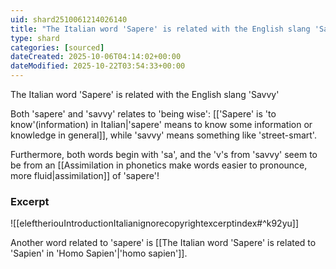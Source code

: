 ```yaml
---
uid: shard2510061214026140
title: "The Italian word 'Sapere' is related with the English slang 'Savvy', meaning 'street smart'"
type: shard
categories: [sourced]
dateCreated: 2025-10-06T04:14:02+00:00
dateModified: 2025-10-22T03:54:33+00:00
---
```

The Italian word 'Sapere' is related with the English slang 'Savvy'

Both 'sapere' and 'savvy' relates to 'being wise': [['Sapere' is 'to know'(information) in Italian|'sapere' means to know some information or knowledge in general]], while 'savvy' means something like 'street-smart'. 

Furthermore, both words begin with 'sa', and the 'v's from 'savvy' seem to be from an [[Assimilation in phonetics make words easier to pronounce, more fluid|assimilation]] of 'sapere'!
### Excerpt
![[eleftheriouIntroductionItalianignorecopyrightexcerptindex#^k92yu]]

Another word related to 'sapere' is [[The Italian word 'Sapere' is related to 'Sapien' in 'Homo Sapien'|'homo sapien']].